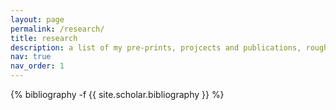 ```yaml
---
layout: page
permalink: /research/
title: research
description: a list of my pre-prints, projcects and publications, roughly in chronological order. 
nav: true
nav_order: 1
---
```

<!-- _pages/publications.md -->
<div class="publications">

{% bibliography -f {{ site.scholar.bibliography }} %}

</div>
